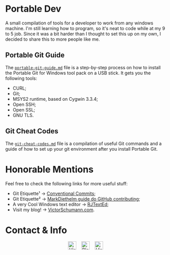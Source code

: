 # Portable Dev
A small compilation of tools for a developer to work from any windows machine. I'm still learning how to program, so it's neat to code while at my 9 to 5 job. Since it was a bit harder than I thought to set this up on my own, I decided to share this to more people like me.

## Portable Git Guide
The [`portable-git-guide.md`](https://github.com/victor-schumann/portable-developer/blob/master/portable-git-guide.md) file is a step-by-step process on how to install the Portable Git for Windows tool pack on a USB stick. It gets you the following tools:
- CURL;
- Git;
- MSYS2 runtime, based on Cygwin 3.3.4;
- Open SSH;
- Open SSL;
- GNU TLS.

## Git Cheat Codes
The [`git-cheat-codes.md`](https://github.com/victor-schumann/portable-developer/blob/master/git-cheat-codes.md) file is a compilation of useful Git commands and a guide of how to set up your git environment after you install Portable Git.

# Honorable Mentions
Feel free to check the following links for more useful stuff:
- Git Etiquette¹ -> [Conventional Commits](https://www.conventionalcommits.org/en/v1.0.0/);
- Git Etiquette² -> [MarkDiethelm guide do GitHub contributing](https://github.com/MarcDiethelm/contributing);
- A very Cool Windows text editor -> [RJTextEd](https://rj-texted.se/);
- Visit my blog! -> [VictorSchumann.com](http://www.victorschumann.com).

# Contact & Info
<p align="center">
  <A HREF='https://linkedin.com/in/victor-schumann' target='_blank'><img height='36' style='border:0px;height:26px;' src='https://img.shields.io/badge/Hire%20me-LINKEDIN.COM-blue' border='0' alt='Hire me on Linkedin'/></a>&nbsp;&nbsp;&nbsp;
  <A HREF='https://linkedin.com/in/victor-schumann' target='_blank'><img height='36' style='border:0px;height:26px;' src='https://img.shields.io/badge/Follow%20me%20-WORDPRESS.ORG-black' border='0' alt='Blogging on VictorSchumann.com'/></a>&nbsp;&nbsp;&nbsp;
  <A HREF='https://ko-fi.com/victorschumann' target='_blank'><img height='36' style='border:0px;height:26px;' src='https://img.shields.io/badge/Buy%20me%20a%20%E2%98%95%EF%B8%8F%20-KO--FI.COM-ff69b4' border='0' alt='Hire me on Linkedin'/></a>
 </p>
